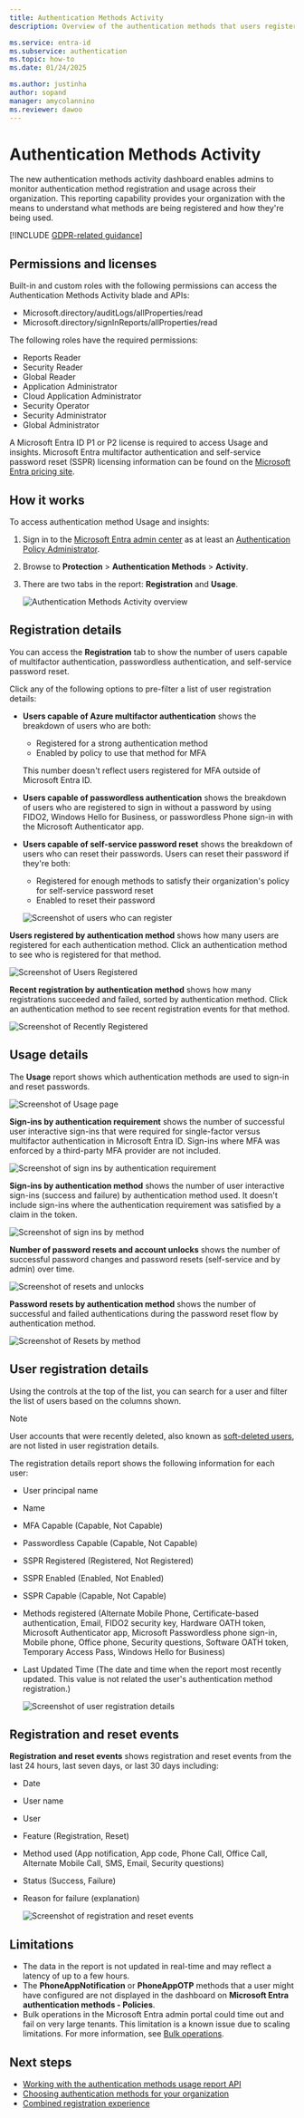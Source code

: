 ```yaml
---
title: Authentication Methods Activity
description: Overview of the authentication methods that users register to sign in and reset passwords. 

ms.service: entra-id
ms.subservice: authentication
ms.topic: how-to
ms.date: 01/24/2025

ms.author: justinha
author: sopand
manager: amycolannino
ms.reviewer: dawoo
---
```

# Authentication Methods Activity 

The new authentication methods activity dashboard enables admins to monitor authentication method registration and usage across their organization. This reporting capability provides your organization with the means to understand what methods are being registered and how they're being used.

[!INCLUDE [GDPR-related guidance](~/includes/azure-docs-pr/gdpr-dsr-and-stp-note.md)]

## Permissions and licenses

Built-in and custom roles with the following permissions can access the Authentication Methods Activity blade and APIs:

- Microsoft.directory/auditLogs/allProperties/read
- Microsoft.directory/signInReports/allProperties/read

The following roles have the required permissions:

- Reports Reader
- Security Reader
- Global Reader
- Application Administrator
- Cloud Application Administrator
- Security Operator
- Security Administrator
- Global Administrator

 A Microsoft Entra ID P1 or P2 license is required to access Usage and insights. Microsoft Entra multifactor authentication and self-service password reset (SSPR) licensing information can be found on the [Microsoft Entra pricing site](https://www.microsoft.com/security/business/identity-access-management/azure-ad-pricing).

## How it works


To access authentication method Usage and insights:

1. Sign in to the [Microsoft Entra admin center](https://entra.microsoft.com) as at least an [Authentication Policy Administrator](~/identity/role-based-access-control/permissions-reference.md#authentication-policy-administrator).
1. Browse to **Protection** > **Authentication Methods** > **Activity**.
1. There are two tabs in the report: **Registration** and **Usage**.

   ![Authentication Methods Activity overview](media/how-to-authentication-methods-usage-insights/registration-usage-tabs.png)

## Registration details

You can access the **Registration** tab to show the number of users capable of multifactor authentication, passwordless authentication, and self-service password reset. 

Click any of the following options to pre-filter a list of user registration details:

- **Users capable of Azure multifactor authentication** shows the breakdown of users who are both:
  - Registered for a strong authentication method 
  - Enabled by policy to use that method for MFA 
  
  This number doesn't reflect users registered for MFA outside of Microsoft Entra ID. 
- **Users capable of passwordless authentication** shows the breakdown of users who are registered to sign in without a password by using FIDO2, Windows Hello for Business, or passwordless Phone sign-in with the Microsoft Authenticator app. 
- **Users capable of self-service password reset** shows the breakdown of users who can reset their passwords. Users can reset their password if they're both:
  - Registered for enough methods to satisfy their organization's policy for self-service password reset 
  - Enabled to reset their password 

  ![Screenshot of users who can register](media/how-to-authentication-methods-usage-insights/users-capable.png)

**Users registered by authentication method** shows how many users are registered for each authentication method. Click an authentication method to see who is registered for that method.

![Screenshot of Users Registered](media/how-to-authentication-methods-usage-insights/users-registered.png)

**Recent registration by authentication method** shows how many registrations succeeded and failed, sorted by authentication method. Click an authentication method to see recent registration events for that method.

![Screenshot of Recently Registered](media/how-to-authentication-methods-usage-insights/recently-registered.png)

## Usage details

The **Usage** report shows which authentication methods are used to sign-in and reset passwords.

![Screenshot of Usage page](media/how-to-authentication-methods-usage-insights/usage-page.png)

**Sign-ins by authentication requirement** shows the number of successful user interactive sign-ins that were required for single-factor versus multifactor authentication in Microsoft Entra ID. Sign-ins where MFA was enforced by a third-party MFA provider are not included.

![Screenshot of sign ins by authentication requirement](media/how-to-authentication-methods-usage-insights/sign-ins-protected.png)

**Sign-ins by authentication method** shows the number of user interactive sign-ins (success and failure) by authentication method used. It doesn't include sign-ins where the authentication requirement was satisfied by a claim in the token.

![Screenshot of sign ins by method](media/how-to-authentication-methods-usage-insights/sign-ins-by-method.png)

**Number of password resets and account unlocks** shows the number of successful password changes and password resets (self-service and by admin) over time.

![Screenshot of resets and unlocks](media/how-to-authentication-methods-usage-insights/password-changes.png)

**Password resets by authentication method** shows the number of successful and failed authentications during the password reset flow by authentication method.

![Screenshot of Resets by method](media/how-to-authentication-methods-usage-insights/resets-by-method.png)

## User registration details 

Using the controls at the top of the list, you can search for a user and filter the list of users based on the columns shown.

>[!NOTE]
>User accounts that were recently deleted, also known as [soft-deleted users](~/fundamentals/users-restore.yml), are not listed in user registration details.  

The registration details report shows the following information for each user:

- User principal name
- Name
- MFA Capable (Capable, Not Capable)
- Passwordless Capable (Capable, Not Capable)
- SSPR Registered (Registered, Not Registered)
- SSPR Enabled (Enabled, Not Enabled)
- SSPR Capable (Capable, Not Capable) 
- Methods registered (Alternate Mobile Phone, Certificate-based authentication, Email, FIDO2 security key, Hardware OATH token, Microsoft Authenticator app, Microsoft Passwordless phone sign-in, Mobile phone, Office phone, Security questions, Software OATH token, Temporary Access Pass, Windows Hello for Business)
- Last Updated Time (The date and time when the report most recently updated. This value is not related the user's authentication method registration.)

  ![Screenshot of user registration details](media/how-to-authentication-methods-usage-insights/registration-details.png)

## Registration and reset events 

**Registration and reset events** shows registration and reset events from the last 24 hours, last seven days, or last 30 days including:

- Date
- User name
- User 
- Feature (Registration, Reset)
- Method used (App notification, App code, Phone Call, Office Call, Alternate Mobile Call, SMS, Email, Security questions)
- Status (Success, Failure)
- Reason for failure (explanation)

  ![Screenshot of registration and reset events](media/how-to-authentication-methods-usage-insights/registration-and-reset-logs.png)

## Limitations

- The data in the report is not updated in real-time and may reflect a latency of up to a few hours.
- The **PhoneAppNotification** or **PhoneAppOTP** methods that a user might have configured are not displayed in the dashboard on **Microsoft Entra authentication methods - Policies**.
- Bulk operations in the Microsoft Entra admin portal could time out and fail on very large tenants. This limitation is a known issue due to scaling limitations. For more information, see [Bulk operations](/entra/fundamentals/bulk-operations-service-limitations?WT.mc_id=Portal-Microsoft_AAD_IAM).


## Next steps

- [Working with the authentication methods usage report API](/graph/api/resources/authenticationmethods-usage-insights-overview)
- [Choosing authentication methods for your organization](concept-authentication-methods.md)
- [Combined registration experience](concept-registration-mfa-sspr-combined.md)
